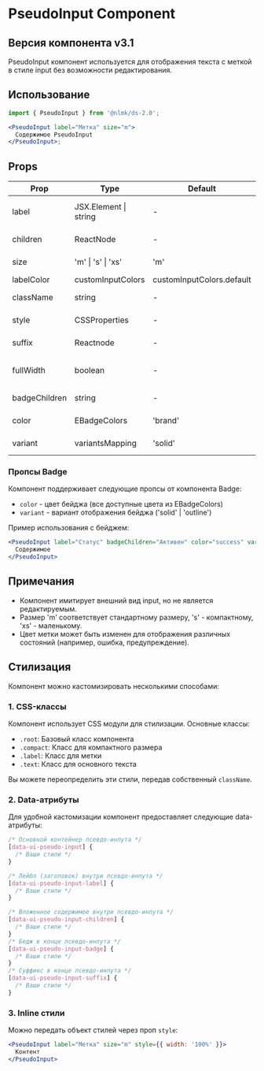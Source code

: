 # PseudoInput Component

## Версия компонента v3.1

PseudoInput компонент используется для отображения текста с меткой в стиле input без возможности редактирования.

## Использование

```jsx
import { PseudoInput } from '@nlmk/ds-2.0';

<PseudoInput label="Метка" size="m">
  Содержимое PseudoInput
</PseudoInput>;
```

## Props

| Prop          | Type                  | Default                   | Description                     |
| ------------- | --------------------- | ------------------------- | ------------------------------- |
| label         | JSX.Element \| string | -                         | Текст или элемент для метки     |
| children      | ReactNode             | -                         | Содержимое PseudoInput          |
| size          | 'm' \| 's' \| 'xs'    | 'm'                       | Размер компонента               |
| labelColor    | customInputColors     | customInputColors.default | Цвет метки                      |
| className     | string                | -                         | Дополнительный CSS класс        |
| style         | CSSProperties         | -                         | Инлайн стили для компонента     |
| suffix        | Reactnode             | -                         | Суффикс в конце PseudoInput     |
| fullWidth     | boolean               | -                         | Флаг, добавляющий ширину в 100% |
| badgeChildren | string                | -                         | Содержимое бейджа               |
| color         | EBadgeColors          | 'brand'                   | Цвет бейджа (пропс от Badge)    |
| variant       | variantsMapping       | 'solid'                   | Вариант бейджа (пропс от Badge) |

### Пропсы Badge

Компонент поддерживает следующие пропсы от компонента Badge:

- `color` - цвет бейджа (все доступные цвета из EBadgeColors)
- `variant` - вариант отображения бейджа ('solid' | 'outline')

Пример использования с бейджем:

```jsx
<PseudoInput label="Статус" badgeChildren="Активен" color="success" variant="outline">
  Содержимое
</PseudoInput>
```

## Примечания

- Компонент имитирует внешний вид input, но не является редактируемым.
- Размер 'm' соответствует стандартному размеру, 's' - компактному, 'xs' - маленькому.
- Цвет метки может быть изменен для отображения различных состояний (например, ошибка, предупреждение).

## Стилизация

Компонент можно кастомизировать несколькими способами:

### 1. CSS-классы

Компонент использует CSS модули для стилизации. Основные классы:

- `.root`: Базовый класс компонента
- `.compact`: Класс для компактного размера
- `.label`: Класс для метки
- `.text`: Класс для основного текста

Вы можете переопределить эти стили, передав собственный `className`.

### 2. Data-атрибуты

Для удобной кастомизации компонент предоставляет следующие data-атрибуты:

```css
/* Основной контейнер псевдо-инпута */
[data-ui-pseudo-input] {
  /* Ваши стили */
}

/* Лейбл (заголовок) внутри псевдо-инпута */
[data-ui-pseudo-input-label] {
  /* Ваши стили */
}

/* Вложенное содержимое внутри псевдо-инпута */
[data-ui-pseudo-input-children] {
  /* Ваши стили */
}
/* Бедж в конце псевдо-инпута */
[data-ui-pseudo-input-badge] {
  /* Ваши стили */
}
/* Суффикс в конце псевдо-инпута */
[data-ui-pseudo-input-suffix] {
  /* Ваши стили */
}
```

### 3. Inline стили

Можно передать объект стилей через проп `style`:

```jsx
<PseudoInput label="Метка" size="m" style={{ width: '100%' }}>
  Контент
</PseudoInput>
```

